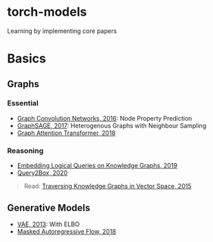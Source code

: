 # torch-models
Learning by implementing core papers

# Basics
## Graphs
### Essential
- [Graph Convolution Networks, 2016](https://arxiv.org/abs/1609.02907): Node Property Prediction
- [GraphSAGE, 2017](https://arxiv.org/abs/1706.02216): Heterogenous Graphs with Neighbour Sampling
- [Graph Attention Transformer, 2018](https://arxiv.org/abs/1710.10903)

### Reasoning
- [Embedding Logical Queries on Knowledge Graphs, 2019](https://arxiv.org/pdf/1806.01445)
- [Query2Box, 2020](https://arxiv.org/pdf/2002.05969)
> Read: [Traversing Knowledge Graphs in Vector Space, 2015](https://arxiv.org/pdf/1506.01094)

## Generative Models
- [VAE, 2013](https://arxiv.org/abs/1312.6114): With ELBO
- [Masked Autoregressive Flow, 2018](https://arxiv.org/abs/1705.07057)
